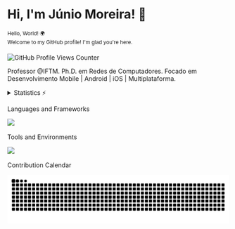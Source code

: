 # Hi, I'm Júnio Moreira! 👋

<sup>Hello, World! 🌍  
Welcome to my GitHub profile! I'm glad you're here.</sup>

![GitHub Profile Views Counter](https://komarev.com/ghpvc/?username=Junio-Moreira&color=blue)

Professor @IFTM. Ph.D. em Redes de Computadores. Focado em Desenvolvimento Mobile | Android | iOS | Multiplataforma.

<details>
  <summary>Statistics ⚡</summary>
  
  <a href="#">![Github stats](https://github-readme-stats.vercel.app/api?username=Junio-Moreira&theme=blueberry&count_private=true&hide_border=true&line_height=20)</a>
  <a href="#">![Top Langs](https://github-readme-stats.vercel.app/api/top-langs/?username=Junio-Moreira&layout=compact&theme=blueberry&count_private=true&hide_border=true)</a>
</details>

Languages and Frameworks

<p align="left">
  <a href="https://skillicons.dev">
    <img src="https://skillicons.dev/icons?i=kotlin,dart,python,java,nodejs,mysql" />
  </a>
</p>

Tools and Environments

<p align="left">
  <a href="https://skillicons.dev">
    <img src="https://skillicons.dev/icons?i=androidstudio,idea,vscode,docker,matlab,firebase" />
  </a>
</p>

Contribution Calendar

<picture>
  <source media="(prefers-color-scheme: dark)" srcset="https://raw.githubusercontent.com/Junio-Moreira/Junio-Moreira/refs/heads/snk/github-contribution-grid-snake-dark.svg">
  <source media="(prefers-color-scheme: light)" srcset="https://raw.githubusercontent.com/Junio-Moreira/Junio-Moreira/refs/heads/snk/github-contribution-grid-snake.svg">
  <img alt="github contribution grid snake animation" src="https://raw.githubusercontent.com/Junio-Moreira/Junio-Moreira/refs/heads/snk/github-contribution-grid-snake.svg">
</picture>

<!---
Junio-Moreira/Junio-Moreira is a ✨ special ✨ repository because its `README.md` (this file) appears on your GitHub profile.
You can click the Preview link to take a look at your changes.
- 👋 Hi, I’m @Junio-Moreira
- 👀 I’m interested in ...
- 🌱 I’m currently learning ...
- 💞️ I’m looking to collaborate on ...
- 📫 How to reach me ...
- 😄 Pronouns: ...
- ⚡ Fun fact: ...

 <!--- [![Top Langs](https://github-readme-stats.vercel.app/api/top-langs/?username=Junio-Moreira&langs_count=8&layout=donut&hide=html,css,fluent,scss,stylus&theme=transparent)](https://github.com/anuraghazra/github-readme-stats)

![GitHub Snake Light](https://github.com/Junio-Moreira/Junio-Moreira/blob/output/github-contribution-grid-snake.svg#gh-light-mode-only)
![GitHub Snake Dark](https://github.com/Junio-Moreira/Junio-Moreira/blob/output/github-contribution-grid-snake-dark.svg#gh-dark-mode-only)
--->
